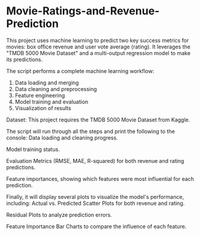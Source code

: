 # Movie-Ratings-and-Revenue-Prediction

This project uses machine learning to predict two key success metrics for movies: box office revenue and user vote average (rating). It leverages the "TMDB 5000 Movie Dataset" and a multi-output regression model to make its predictions.

The script performs a complete machine learning workflow:
1. Data loading and merging
2. Data cleaning and preprocessing
3. Feature engineering
4. Model training and evaluation
5. Visualization of results

Dataset:
This project requires the TMDB 5000 Movie Dataset from Kaggle.

The script will run through all the steps and print the following to the console:
Data loading and cleaning progress.

Model training status.

Evaluation Metrics (RMSE, MAE, R-squared) for both revenue and rating predictions.

Feature importances, showing which features were most influential for each prediction.

Finally, it will display several plots to visualize the model's performance, including:
Actual vs. Predicted Scatter Plots for both revenue and rating.

Residual Plots to analyze prediction errors.

Feature Importance Bar Charts to compare the influence of each feature.

